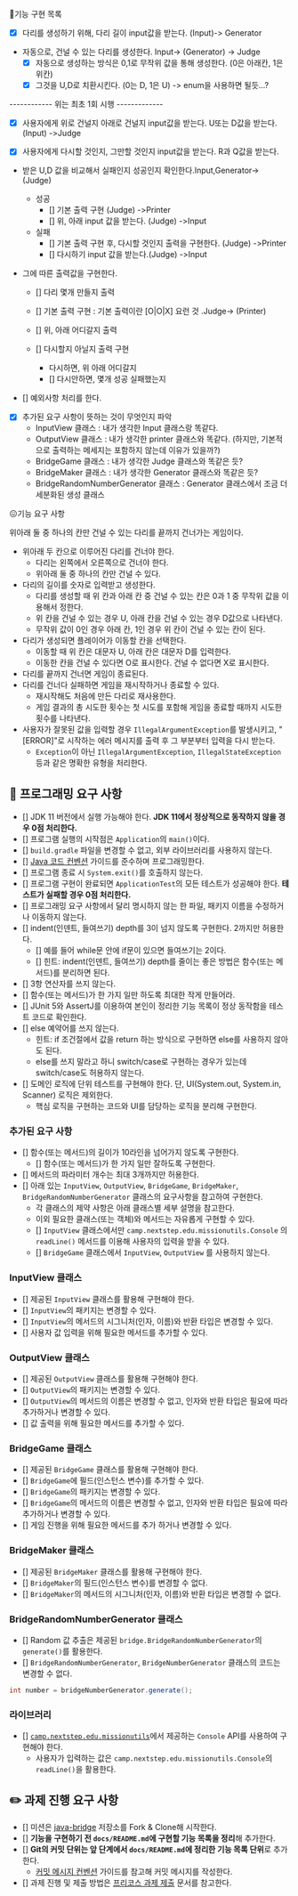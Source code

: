 🥸기능 구현 목록

- [x] 다리를 생성하기 위해, 다리 길이 input값을 받는다. (Input)-> Generator


- 자동으로, 건널 수 있는 다리를 생성한다. Input-> (Generator) -> Judge
  - [x] 자동으로 생성하는 방식은 0,1로 무작위 값을 통해 생성한다. (0은 아래칸, 1은 위칸)
  - [x] 그것을 U,D로 치환시킨다. (0는 D, 1은 U) -> enum을 사용하면 될듯...?

------------ 위는 최초 1회 시행 -------------

- [x] 사용자에게 위로 건널지 아래로 건널지 input값을 받는다. U또는 D값을 받는다. (Input) ->Judge
- [x] 사용자에게 다시할 것인지, 그만할 것인지 input값을 받는다. R과 Q값을 받는다.
  

- 받은 U,D 값을 비교해서 실패인지 성공인지 확인한다.Input,Generator-> (Judge) 
  - 성공 
    - [] 기본 출력 구현 (Judge) ->Printer
    - [] 위, 아래 input 값을 받는다. (Judge) ->Input
  - 실패
    - [] 기본 출력 구현 후, 다시할 것인지 출력을 구현한다. (Judge) ->Printer
    - [] 다시하기 input 값을 받는다.(Judge) ->Input

- 그에 따른 출력값을 구현한다.
  - [] 다리 몇개 만들지 출력
   
  - [] 기본 출력 구현 : 기본 출력이란 [O|O|X] 요런 것 .Judge-> (Printer) 

  - [] 위, 아래 어디갈지 출력
  - [] 다시할지 아닐지 출력 구현
    - 다시하면, 위 아래 어디갈지
    - [] 다시안하면, 몇개 성공 실패했는지

- [] 예외사항 처리를 한다.

- [x] 추가된 요구 사항이 뜻하는 것이 무엇인지 파악
  - InputView 클래스 : 내가 생각한 Input 클래스랑 똑같다.
  - OutputView 클래스 : 내가 생각한 printer 클래스와 똑같다. (하지만, 기본적으로 출력하는 메세지는 포함하지 않는데 이유가 있을까?)
  - BridgeGame 클래스 : 내가 생각한 Judge 클래스와 똑같은 듯?
  - BridgeMaker 클래스 : 내가 생각한 Generator 클래스와 똑같은 듯?
  - BridgeRandomNumberGenerator 클래스 : Generator 클래스에서 조금 더 세분화된 생성 클래스








😖기능 요구 사항


위아래 둘 중 하나의 칸만 건널 수 있는 다리를 끝까지 건너가는 게임이다.
- 위아래 두 칸으로 이루어진 다리를 건너야 한다.
    - 다리는 왼쪽에서 오른쪽으로 건너야 한다.
    - 위아래 둘 중 하나의 칸만 건널 수 있다.
- 다리의 길이를 숫자로 입력받고 생성한다.
    - 다리를 생성할 때 위 칸과 아래 칸 중 건널 수 있는 칸은 0과 1 중 무작위 값을 이용해서 정한다.
    - 위 칸을 건널 수 있는 경우 U, 아래 칸을 건널 수 있는 경우 D값으로 나타낸다.
    - 무작위 값이 0인 경우 아래 칸, 1인 경우 위 칸이 건널 수 있는 칸이 된다.
- 다리가 생성되면 플레이어가 이동할 칸을 선택한다.
    - 이동할 때 위 칸은 대문자 U, 아래 칸은 대문자 D를 입력한다.
    - 이동한 칸을 건널 수 있다면 O로 표시한다. 건널 수 없다면 X로 표시한다.
- 다리를 끝까지 건너면 게임이 종료된다.
- 다리를 건너다 실패하면 게임을 재시작하거나 종료할 수 있다.
    - 재시작해도 처음에 만든 다리로 재사용한다.
    - 게임 결과의 총 시도한 횟수는 첫 시도를 포함해 게임을 종료할 때까지 시도한 횟수를 나타낸다.
- 사용자가 잘못된 값을 입력할 경우 `IllegalArgumentException`를 발생시키고, "[ERROR]"로 시작하는 에러 메시지를 출력 후 그 부분부터 입력을 다시 받는다.
    - `Exception`이 아닌 `IllegalArgumentException`, `IllegalStateException` 등과 같은 명확한 유형을 처리한다.



## 🎯 프로그래밍 요구 사항

- [] JDK 11 버전에서 실행 가능해야 한다. **JDK 11에서 정상적으로 동작하지 않을 경우 0점 처리한다.**
- [] 프로그램 실행의 시작점은 `Application`의 `main()`이다.
- [] `build.gradle` 파일을 변경할 수 없고, 외부 라이브러리를 사용하지 않는다.
- [] [Java 코드 컨벤션](https://github.com/woowacourse/woowacourse-docs/tree/master/styleguide/java) 가이드를 준수하며 프로그래밍한다.
- [] 프로그램 종료 시 `System.exit()`를 호출하지 않는다.
- [] 프로그램 구현이 완료되면 `ApplicationTest`의 모든 테스트가 성공해야 한다. **테스트가 실패할 경우 0점 처리한다.**
- [] 프로그래밍 요구 사항에서 달리 명시하지 않는 한 파일, 패키지 이름을 수정하거나 이동하지 않는다.
- [] indent(인덴트, 들여쓰기) depth를 3이 넘지 않도록 구현한다. 2까지만 허용한다.
    - [] 예를 들어 while문 안에 if문이 있으면 들여쓰기는 2이다.
    - [] 힌트: indent(인덴트, 들여쓰기) depth를 줄이는 좋은 방법은 함수(또는 메서드)를 분리하면 된다.
- [] 3항 연산자를 쓰지 않는다.
- [] 함수(또는 메서드)가 한 가지 일만 하도록 최대한 작게 만들어라.
- [] JUnit 5와 AssertJ를 이용하여 본인이 정리한 기능 목록이 정상 동작함을 테스트 코드로 확인한다.
- [] else 예약어를 쓰지 않는다.
    - 힌트: if 조건절에서 값을 return 하는 방식으로 구현하면 else를 사용하지 않아도 된다.
    - else를 쓰지 말라고 하니 switch/case로 구현하는 경우가 있는데 switch/case도 허용하지 않는다.
- [] 도메인 로직에 단위 테스트를 구현해야 한다. 단, UI(System.out, System.in, Scanner) 로직은 제외한다.
    - 핵심 로직을 구현하는 코드와 UI를 담당하는 로직을 분리해 구현한다.


### 추가된 요구 사항

- [] 함수(또는 메서드)의 길이가 10라인을 넘어가지 않도록 구현한다.
    - [] 함수(또는 메서드)가 한 가지 일만 잘하도록 구현한다.
- [] 메서드의 파라미터 개수는 최대 3개까지만 허용한다.
- [] 아래 있는 `InputView`, `OutputView`, `BridgeGame`, `BridgeMaker`, `BridgeRandomNumberGenerator` 클래스의 요구사항을 참고하여 구현한다.
    - 각 클래스의 제약 사항은 아래 클래스별 세부 설명을 참고한다.
    - 이외 필요한 클래스(또는 객체)와 메서드는 자유롭게 구현할 수 있다.
    - [] `InputView` 클래스에서만 `camp.nextstep.edu.missionutils.Console` 의 `readLine()` 메서드를 이용해 사용자의 입력을 받을 수 있다.
    - [] `BridgeGame` 클래스에서 `InputView`, `OutputView` 를 사용하지 않는다.

### InputView 클래스
- [] 제공된 `InputView` 클래스를 활용해 구현해야 한다.
- [] `InputView`의 패키지는 변경할 수 있다.
- [] `InputView`의 메서드의 시그니처(인자, 이름)와 반환 타입은 변경할 수 있다.
- [] 사용자 값 입력을 위해 필요한 메서드를 추가할 수 있다.

### OutputView 클래스
- [] 제공된 `OutputView` 클래스를 활용해 구현해야 한다.
- [] `OutputView`의 패키지는 변경할 수 있다.
- [] `OutputView`의 메서드의 이름은 변경할 수 없고, 인자와 반환 타입은 필요에 따라 추가하거나 변경할 수 있다.
- [] 값 출력을 위해 필요한 메서드를 추가할 수 있다.

### BridgeGame 클래스
- [] 제공된 `BridgeGame` 클래스를 활용해 구현해야 한다.
- [] `BridgeGame`에 필드(인스턴스 변수)를 추가할 수 있다.
- [] `BridgeGame`의 패키지는 변경할 수 있다.
- [] `BridgeGame`의 메서드의 이름은 변경할 수 없고, 인자와 반환 타입은 필요에 따라 추가하거나 변경할 수 있다.
- [] 게임 진행을 위해 필요한 메서드를 추가 하거나 변경할 수 있다.

### BridgeMaker 클래스
- [] 제공된 `BridgeMaker` 클래스를 활용해 구현해야 한다.
- [] `BridgeMaker`의 필드(인스턴스 변수)를 변경할 수 없다.
- [] `BridgeMaker`의 메서드의 시그니처(인자, 이름)와 반환 타입은 변경할 수 없다.

### BridgeRandomNumberGenerator 클래스

- [] Random 값 추출은 제공된 `bridge.BridgeRandomNumberGenerator`의 `generate()`를 활용한다.
- [] `BridgeRandomNumberGenerator`, `BridgeNumberGenerator` 클래스의 코드는 변경할 수 없다.


```java
int number = bridgeNumberGenerator.generate();
``` 

### 라이브러리

- [] [`camp.nextstep.edu.missionutils`](https://github.com/woowacourse-projects/mission-utils)에서 제공하는 `Console` API를 사용하여 구현해야 한다.
    - 사용자가 입력하는 값은 `camp.nextstep.edu.missionutils.Console`의 `readLine()`을 활용한다.




## ✏️ 과제 진행 요구 사항

- [] 미션은 [java-bridge](https://github.com/woowacourse-precourse/java-bridge) 저장소를 Fork & Clone해 시작한다.
- [] **기능을 구현하기 전 `docs/README.md`에 구현할 기능 목록을 정리**해 추가한다.
- [] **Git의 커밋 단위는 앞 단계에서 `docs/README.md`에 정리한 기능 목록 단위**로 추가한다.
    - [커밋 메시지 컨벤션](https://gist.github.com/stephenparish/9941e89d80e2bc58a153) 가이드를 참고해 커밋 메시지를 작성한다.
- [] 과제 진행 및 제출 방법은 [프리코스 과제 제출](https://github.com/woowacourse/woowacourse-docs/tree/master/precourse) 문서를 참고한다.
